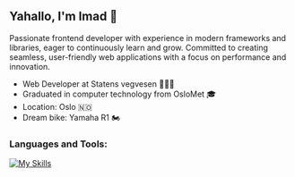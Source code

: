## Yahallo, I'm Imad 👋

Passionate frontend developer with experience in modern frameworks and libraries, eager to continuously learn and grow. Committed to creating seamless, user-friendly web applications with a focus on performance and innovation.

- Web Developer at Statens vegvesen 👨🏻‍💻
- Graduated in computer technology from OsloMet 🎓
- Location: Oslo 🇳🇴
- Dream bike: Yamaha R1 🏍️

### Languages and Tools:
[![My Skills](https://skillicons.dev/icons?i=java,kotlin,mysql,html,css,javascript,react,tailwind,vscode,figma)](https://skillicons.dev)
